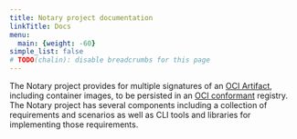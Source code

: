 ```yaml
---
title: Notary project documentation
linkTitle: Docs
menu:
  main: {weight: -60}
simple_list: false
# TODO(chalin): disable breadcrumbs for this page
---
```


The Notary project provides for multiple signatures of an [OCI Artifact][oci-artifacts], including container images, to be persisted in an [OCI conformant][oci-distribution-conformance] registry. The Notary project has several components including a collection of requirements and scenarios as well as CLI tools and libraries for implementing those requirements.


<!-- TODO: Replace versions shortcode -->
<!-- {{ < versions > }} -->


[oci-artifacts]:                https://github.com/opencontainers/artifacts
[oci-distribution-conformance]: https://github.com/opencontainers/oci-conformance
